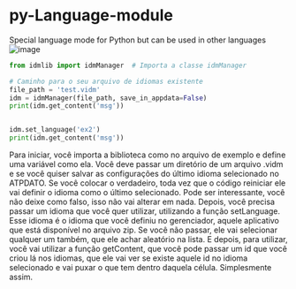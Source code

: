 # py-Language-module
Special language mode for Python but can be used in other languages
![image](https://github.com/user-attachments/assets/2fe48a0b-ee78-443a-b87f-a5c9a2c15316)

```python
from idmlib import idmManager  # Importa a classe idmManager

# Caminho para o seu arquivo de idiomas existente
file_path = 'test.vidm'
idm = idmManager(file_path, save_in_appdata=False)
print(idm.get_content('msg'))


idm.set_language('ex2')
print(idm.get_content('msg'))  

```
Para iniciar, você importa a biblioteca como no arquivo de exemplo e define uma variável como ela. Você deve passar um diretório de um arquivo .vidm e se você quiser salvar as configurações do último idioma selecionado no ATPDATO. Se você colocar o verdadeiro, toda vez que o código reiniciar ele vai definir o idioma como o último selecionado. Pode ser interessante, você não deixe como falso, isso não vai alterar em nada. Depois, você precisa passar um idioma que você quer utilizar, utilizando a função setLanguage. Esse idioma é o idioma que você definiu no gerenciador, aquele aplicativo que está disponível no arquivo zip. Se você não passar, ele vai selecionar qualquer um também, que ele achar aleatório na lista. E depois, para utilizar, você vai utilizar a função getContent, que você pode passar um id que você criou lá nos idiomas, que ele vai ver se existe aquele id no idioma selecionado e vai puxar o que tem dentro daquela célula. Simplesmente assim.
